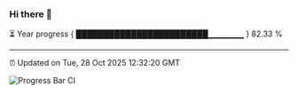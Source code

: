 ### Hi there 👋

⏳ Year progress { ████████████████████████▁▁▁▁▁▁ } 82.33 %

---

⏰ Updated on Tue, 28 Oct 2025 12:32:20 GMT

![Progress Bar CI](https://github.com/liununu/liununu/workflows/Progress%20Bar%20CI/badge.svg)
